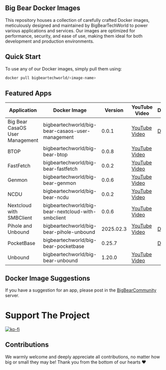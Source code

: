 ## Big Bear Docker Images

This repository houses a collection of carefully crafted Docker images, meticulously designed and maintained by BigBearTechWorld to power various applications and services. Our images are optimized for performance, security, and ease of use, making them ideal for both development and production environments.

## Quick Start

To use any of our Docker images, simply pull them using:

```bash
docker pull bigbeartechworld/<image-name>
```

## Featured Apps

| Application | Docker Image | Version | YouTube Video | Docs |
| --- | --- | --- | --- | --- |
| Big Bear CasaOS User Management | bigbeartechworld/big-bear-casaos-user-management | 0.0.1 | [YouTube Video](https://youtu.be/-a9k8fLAbRE) | [Docs](https://community.bigbeartechworld.com/t/added-bigbearcasaos-user-management-to-bigbearcasaos/2227?u=dragonfire1119) |
| BTOP | bigbeartechworld/big-bear-btop | 0.0.8 | [YouTube Video](https://www.youtube.com/playlist?list=PL2RAscIdkpt96nLpa72tqLIGl54gSmSAS) |  |
| FastFetch | bigbeartechworld/big-bear-fastfetch | 0.0.2 | [YouTube Video](https://www.youtube.com/playlist?list=PL2RAscIdkpt_o9i99IYOCVKfWkBvErgth) |  |
| Genmon | bigbeartechworld/big-bear-genmon | 0.0.6 | [YouTube Video](https://www.youtube.com/playlist?list=PL2RAscIdkpt_g0nT2F7l0a1gvGZl57CWn) |  |
| NCDU | bigbeartechworld/big-bear-ncdu | 0.0.2 | [YouTube Video](https://www.youtube.com/playlist?list=PL2RAscIdkpt9Au1cUiVkyx25bOxAbhF83) |  |
| Nextcloud with SMBClient | bigbeartechworld/big-bear-nextcloud-with-smbclient | 0.0.6 | [YouTube Video](https://www.youtube.com/playlist?list=PL2RAscIdkpt9Au1cUiVkyx25bOxAbhF83) |  |
| Pihole and Unbound | bigbeartechworld/big-bear-pihole-unbound | 2025.02.3 | [YouTube Video](https://www.youtube.com/playlist?list=PL2RAscIdkpt_21TJEBkhIm52aU-w3K4vi) | [Docs](https://community.bigbeartechworld.com/t/added-pihole-and-unbound-to-bigbeardockerimages/192) |
| PocketBase | bigbeartechworld/big-bear-pocketbase | 0.25.7 |  | [Docs](https://community.bigbeartechworld.com/t/pocketbase-is-on-bigbeardockerimages/28) |
| Unbound | bigbeartechworld/big-bear-unbound | 1.20.0 | [YouTube Video](https://www.youtube.com/playlist?list=PL2RAscIdkpt9_yeFJvG6Nhby8gTVStxb0) |  |


## Docker Image Suggestions

If you have a suggestion for an app, please post in the [BigBearCommunity](https://community.bigbeartechworld.com) server.

# Support The Project

[![ko-fi](https://ko-fi.com/img/githubbutton_sm.svg)](https://ko-fi.com/E1E5NDK3I)

## Contributions

We warmly welcome and deeply appreciate all contributions, no matter how big or small they may be! Thank you from the bottom of our hearts ❤️
